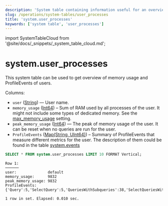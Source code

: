 ```yaml
---
description: 'System table containing information useful for an overview of memory usage and ProfileEvents of users.'
slug: /operations/system-tables/user_processes
title: 'system.user_processes'
keywords: ['system table', 'user_processes']
---
```


import SystemTableCloud from '@site/docs/_snippets/_system_table_cloud.md';

# system.user_processes

<SystemTableCloud/>

This system table can be used to get overview of memory usage and ProfileEvents of users.

Columns:

- `user` ([String](../../sql-reference/data-types/string.md)) — User name.
- `memory_usage` ([Int64](/sql-reference/data-types/int-uint#integer-ranges)) – Sum of RAM used by all processes of the user. It might not include some types of dedicated memory. See the [max_memory_usage](../../operations/settings/query-complexity.md#settings_max_memory_usage) setting.
- `peak_memory_usage` ([Int64](/sql-reference/data-types/int-uint#integer-ranges)) — The peak of memory usage of the user. It can be reset when no queries are run for the user.
- `ProfileEvents` ([Map(String, UInt64)](../../sql-reference/data-types/map)) – Summary of ProfileEvents that measure different metrics for the user. The description of them could be found in the table [system.events](/operations/system-tables/events)

```sql
SELECT * FROM system.user_processes LIMIT 10 FORMAT Vertical;
```

```response
Row 1:
──────
user:              default
memory_usage:      9832
peak_memory_usage: 9832
ProfileEvents:     {'Query':5,'SelectQuery':5,'QueriesWithSubqueries':38,'SelectQueriesWithSubqueries':38,'QueryTimeMicroseconds':842048,'SelectQueryTimeMicroseconds':842048,'ReadBufferFromFileDescriptorRead':6,'ReadBufferFromFileDescriptorReadBytes':234,'IOBufferAllocs':3,'IOBufferAllocBytes':98493,'ArenaAllocChunks':283,'ArenaAllocBytes':1482752,'FunctionExecute':670,'TableFunctionExecute':16,'DiskReadElapsedMicroseconds':19,'NetworkSendElapsedMicroseconds':684,'NetworkSendBytes':139498,'SelectedRows':6076,'SelectedBytes':685802,'ContextLock':1140,'RWLockAcquiredReadLocks':193,'RWLockReadersWaitMilliseconds':4,'RealTimeMicroseconds':1585163,'UserTimeMicroseconds':889767,'SystemTimeMicroseconds':13630,'SoftPageFaults':1947,'OSCPUWaitMicroseconds':6,'OSCPUVirtualTimeMicroseconds':903251,'OSReadChars':28631,'OSWriteChars':28888,'QueryProfilerRuns':3,'LogTrace':79,'LogDebug':24}

1 row in set. Elapsed: 0.010 sec.
```
